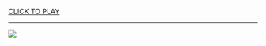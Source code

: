 
<a href="https://premium76.site?title=sniper_unblocked_games&ref=13M">CLICK TO PLAY</a></h3>
<hr>

<a href="https://premium76.site?title=sniper_unblocked_games&ref=13M"><img src="https://clearcache.store/games.png"></a>


